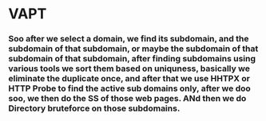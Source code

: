 # VAPT


### Soo after we select a domain, we find its subdomain, and the subdomain of that subdomain, or maybe the subdomain of that subdomain of that subdomain, after finding subdomains using various tools we sort them based on uniquness, basically we eliminate the duplicate once, and after that we use HHTPX or HTTP Probe to find the active sub domains only, after we doo soo, we then do the SS of those web pages. ANd then we do Directory bruteforce on those subdomains.